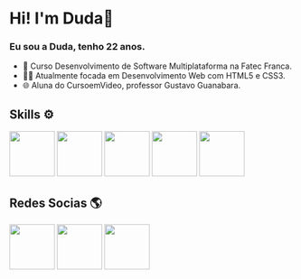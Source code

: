 # Hi! I'm Duda👋
  
### Eu sou a Duda, tenho 22 anos. 

- 📘 Curso Desenvolvimento de Software Multiplataforma na Fatec Franca.
- 👩‍💻 Atualmente focada em Desenvolvimento Web com HTML5 e CSS3.
- 🌐 Aluna do CursoemVideo, professor Gustavo Guanabara.

## Skills ⚙️
<a href="https://html.spec.whatwg.org/dev/"><img src="https://cdn.pixabay.com/photo/2017/08/05/11/16/logo-2582748_1280.png" width="80"></a>
<a href="https://css-tricks.com/"><img src="https://cdn.pixabay.com/photo/2017/08/05/11/16/logo-2582747_1280.png" width="80"></a>
<a href="https://www.figma.com/about/"><img src="https://cdn.icon-icons.com/icons2/2429/PNG/512/figma_logo_icon_147289.png" width="80"></a>
<a href="https://www.adobe.com/br/products/illustrator.html"><img src="https://www.imagensempng.com.br/wp-content/uploads/2020/12/illustrator.png" width="80"></a>
<a href="https://git-scm.com/about"><img src="https://git-scm.com/images/logos/downloads/Git-Icon-1788C.png" width="80"></a>

## Redes Socias 🌎 

<a href="https://www.linkedin.com/in/eduarda-matos/" target="blank"><img src="https://icons.iconarchive.com/icons/graphicloads/papercut-social/96/Linkedin-icon.png" width="80"></a>
<a href="https://www.instagram.com/dudaarianne/" target="blank"><img src="https://icons.iconarchive.com/icons/graphicloads/papercut-social/96/Instagram-icon.png" width="80"></a>
<a href="https://twitter.com/duda_mdev" target="blank"><img src="https://icons.iconarchive.com/icons/graphicloads/papercut-social/96/Twitter-icon.png" width="80"></a>
